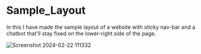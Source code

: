 # Sample_Layout

In this I have made the sample layout of a website with sticky nav-bar and a chatbot that'll stay fixed on the lower-right side of the page.

![Screenshot 2024-02-22 111332](https://github.com/Wespy07/Sample_Layout/assets/143990246/8840995d-5d5c-4cfe-889a-2b8ae415cc3f)
